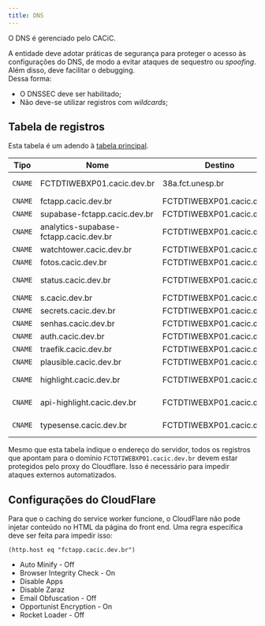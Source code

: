 ```yaml
---
title: DNS
---
```


O DNS é gerenciado pelo CACiC.

A entidade deve adotar práticas de segurança para proteger o acesso às configurações do DNS, de modo a evitar ataques de sequestro ou _spoofing_. Além disso, deve facilitar o debugging.  
Dessa forma:

- O DNSSEC deve ser habilitado;
- Não deve-se utilizar registros com _wildcards_;

## Tabela de registros

Esta tabela é um adendo à [tabela principal](../../../Domínio/03-Registros%20DNS.md).

| Tipo    | Nome                                   | Destino                    | Proxy |                        |
| ------- | -------------------------------------- | -------------------------- | ----- | ---------------------- |
| `CNAME` | FCTDTIWEBXP01.cacic.dev.br             | 38a.fct.unesp.br           | Sim   | Servidor da DTI        |
| `CNAME` | fctapp.cacic.dev.br                    | FCTDTIWEBXP01.cacic.dev.br | Sim   |                        |
| `CNAME` | supabase-fctapp.cacic.dev.br           | FCTDTIWEBXP01.cacic.dev.br | Sim   |                        |
| `CNAME` | analytics-supabase-fctapp.cacic.dev.br | FCTDTIWEBXP01.cacic.dev.br | Sim   |                        |
| `CNAME` | watchtower.cacic.dev.br                | FCTDTIWEBXP01.cacic.dev.br | Sim   |                        |
| `CNAME` | fotos.cacic.dev.br                     | FCTDTIWEBXP01.cacic.dev.br | Sim   | Immich                 |
| `CNAME` | status.cacic.dev.br                    | FCTDTIWEBXP01.cacic.dev.br | Sim   | Uptime kuma            |
| `CNAME` | s.cacic.dev.br                         | FCTDTIWEBXP01.cacic.dev.br | Sim   | Shlink                 |
| `CNAME` | secrets.cacic.dev.br                   | FCTDTIWEBXP01.cacic.dev.br | Sim   | Infisical              |
| `CNAME` | senhas.cacic.dev.br                    | FCTDTIWEBXP01.cacic.dev.br | Sim   | Vaultwarden            |
| `CNAME` | auth.cacic.dev.br                      | FCTDTIWEBXP01.cacic.dev.br | Sim   | Authentik              |
| `CNAME` | traefik.cacic.dev.br                   | FCTDTIWEBXP01.cacic.dev.br | Sim   | Dashboard              |
| `CNAME` | plausible.cacic.dev.br                 | FCTDTIWEBXP01.cacic.dev.br | Sim   | Analytics              |
| `CNAME` | highlight.cacic.dev.br                 | FCTDTIWEBXP01.cacic.dev.br | Sim   | Performance monitoring |
| `CNAME` | api-highlight.cacic.dev.br             | FCTDTIWEBXP01.cacic.dev.br | Sim   | Performance monitoring |
| `CNAME` | typesense.cacic.dev.br                 | FCTDTIWEBXP01.cacic.dev.br | Sim   | Search engine          |

Mesmo que esta tabela indique o endereço do servidor, todos os registros que apontam para o domínio `FCTDTIWEBXP01.cacic.dev.br` devem estar protegidos pelo proxy do Cloudflare. Isso é necessário para impedir ataques externos automatizados.

## Configurações do CloudFlare

Para que o caching do service worker funcione, o CloudFlare não pode injetar conteúdo no HTML da página do front end. Uma regra específica deve ser feita para impedir isso:

```
(http.host eq "fctapp.cacic.dev.br")
```

- Auto Minify - Off
- Browser Integrity Check - On
- Disable Apps
- Disable Zaraz
- Email Obfuscation - Off
- Opportunist Encryption - On
- Rocket Loader - Off
